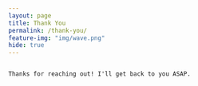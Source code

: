 ```yaml
---
layout: page
title: Thank You
permalink: /thank-you/
feature-img: "img/wave.png"
hide: true
---
```



                                                                                                                                                  Thanks for reaching out! I'll get back to you ASAP.
